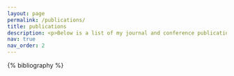 ```yaml
---
layout: page
permalink: /publications/
title: publications
description: <p>Below is a list of my journal and conference publications and preprints in reverse chronological order. You can also check out my <a href='https://scholar.google.com/citations?user=1W2Tio4AAAAJ'>Google Scholar profile</a>.</p>
nav: true
nav_order: 2
---
```


<!-- _pages/publications.md -->



<div class="publications">

{% bibliography %}

</div>
